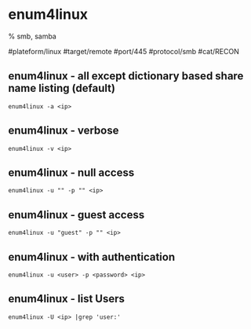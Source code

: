 # enum4linux

% smb, samba

#plateform/linux  #target/remote  #port/445 #protocol/smb #cat/RECON 

## enum4linux - all except dictionary based share name listing (default)
```
enum4linux -a <ip>
```

## enum4linux - verbose
```
enum4linux -v <ip>
```

## enum4linux - null access
```
enum4linux -u "" -p "" <ip>
```

## enum4linux - guest access
```
enum4linux -u "guest" -p "" <ip>
```

## enum4linux - with authentication
```
enum4linux -u <user> -p <password> <ip>
```

## enum4linux - list Users
```
enum4linux -U <ip> |grep 'user:'
```
